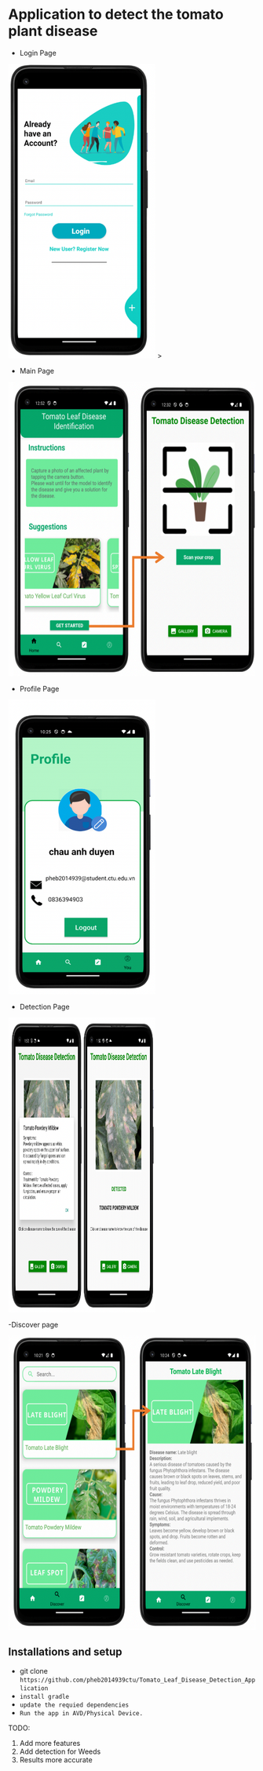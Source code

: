 # Application to detect the tomato plant disease



- Login Page
<p><img src="img/Screen Shot 2024-03-19 at 23.19.57.png" width="300" height="600">    ></p>


- Main Page
<img src="img/Screen Shot 2024-03-19 at 23.18.53.png" width="600" height="600">

- Profile Page 
<img src="img/image.png" width="300" height="600">

- Detection Page
<img src="img/Screen Shot 2024-03-19 at 23.16.51.png" width="300" height="600">



-Discover page 

<img src="img/image_copy.png" width="600" height="600">



## Installations and setup

- git clone `https://github.com/pheb2014939ctu/Tomato_Leaf_Disease_Detection_Application`
- `install gradle`
- `update the requied dependencies`
- `Run the app in AVD/Physical Device.`


TODO:

1. Add more features
2. Add detection for Weeds
3. Results more accurate


